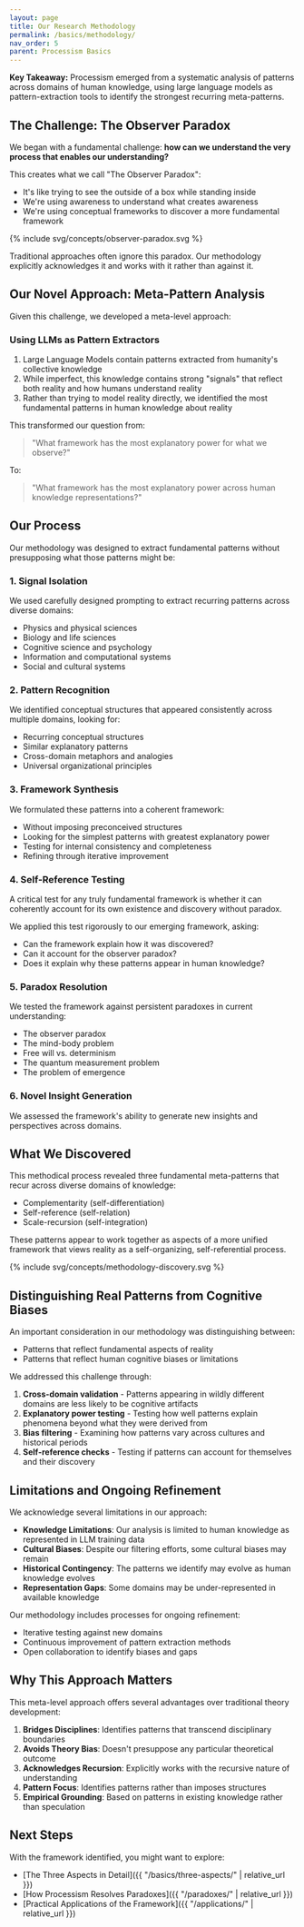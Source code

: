 ```yaml
---
layout: page
title: Our Research Methodology
permalink: /basics/methodology/
nav_order: 5
parent: Processism Basics
---
```


**Key Takeaway:** Processism emerged from a systematic analysis of patterns across domains of human knowledge, using large language models as pattern-extraction tools to identify the strongest recurring meta-patterns.

## The Challenge: The Observer Paradox

We began with a fundamental challenge: **how can we understand the very process that enables our understanding?**

This creates what we call "The Observer Paradox":
- It's like trying to see the outside of a box while standing inside
- We're using awareness to understand what creates awareness
- We're using conceptual frameworks to discover a more fundamental framework

{% include svg/concepts/observer-paradox.svg %}

Traditional approaches often ignore this paradox. Our methodology explicitly acknowledges it and works with it rather than against it.

## Our Novel Approach: Meta-Pattern Analysis

Given this challenge, we developed a meta-level approach:

### Using LLMs as Pattern Extractors

1. Large Language Models contain patterns extracted from humanity's collective knowledge
2. While imperfect, this knowledge contains strong "signals" that reflect both reality and how humans understand reality
3. Rather than trying to model reality directly, we identified the most fundamental patterns in human knowledge about reality

This transformed our question from:
> "What framework has the most explanatory power for what we observe?"

To:
> "What framework has the most explanatory power across human knowledge representations?"

## Our Process

Our methodology was designed to extract fundamental patterns without presupposing what those patterns might be:

### 1. Signal Isolation

We used carefully designed prompting to extract recurring patterns across diverse domains:
- Physics and physical sciences
- Biology and life sciences
- Cognitive science and psychology
- Information and computational systems
- Social and cultural systems

### 2. Pattern Recognition

We identified conceptual structures that appeared consistently across multiple domains, looking for:
- Recurring conceptual structures
- Similar explanatory patterns
- Cross-domain metaphors and analogies
- Universal organizational principles

### 3. Framework Synthesis

We formulated these patterns into a coherent framework:
- Without imposing preconceived structures
- Looking for the simplest patterns with greatest explanatory power
- Testing for internal consistency and completeness
- Refining through iterative improvement

### 4. Self-Reference Testing

A critical test for any truly fundamental framework is whether it can coherently account for its own existence and discovery without paradox.

We applied this test rigorously to our emerging framework, asking:
- Can the framework explain how it was discovered?
- Can it account for the observer paradox?
- Does it explain why these patterns appear in human knowledge?

### 5. Paradox Resolution

We tested the framework against persistent paradoxes in current understanding:
- The observer paradox
- The mind-body problem
- Free will vs. determinism
- The quantum measurement problem
- The problem of emergence

### 6. Novel Insight Generation

We assessed the framework's ability to generate new insights and perspectives across domains.

## What We Discovered

This methodical process revealed three fundamental meta-patterns that recur across diverse domains of knowledge:
- Complementarity (self-differentiation)
- Self-reference (self-relation)
- Scale-recursion (self-integration)

These patterns appear to work together as aspects of a more unified framework that views reality as a self-organizing, self-referential process.

{% include svg/concepts/methodology-discovery.svg %}

## Distinguishing Real Patterns from Cognitive Biases

An important consideration in our methodology was distinguishing between:
- Patterns that reflect fundamental aspects of reality
- Patterns that reflect human cognitive biases or limitations

We addressed this challenge through:
1. **Cross-domain validation** - Patterns appearing in wildly different domains are less likely to be cognitive artifacts
2. **Explanatory power testing** - Testing how well patterns explain phenomena beyond what they were derived from
3. **Bias filtering** - Examining how patterns vary across cultures and historical periods
4. **Self-reference checks** - Testing if patterns can account for themselves and their discovery

## Limitations and Ongoing Refinement

We acknowledge several limitations in our approach:

- **Knowledge Limitations**: Our analysis is limited to human knowledge as represented in LLM training data
- **Cultural Biases**: Despite our filtering efforts, some cultural biases may remain
- **Historical Contingency**: The patterns we identify may evolve as human knowledge evolves
- **Representation Gaps**: Some domains may be under-represented in available knowledge

Our methodology includes processes for ongoing refinement:
- Iterative testing against new domains
- Continuous improvement of pattern extraction methods
- Open collaboration to identify biases and gaps

## Why This Approach Matters

This meta-level approach offers several advantages over traditional theory development:

1. **Bridges Disciplines**: Identifies patterns that transcend disciplinary boundaries
2. **Avoids Theory Bias**: Doesn't presuppose any particular theoretical outcome
3. **Acknowledges Recursion**: Explicitly works with the recursive nature of understanding
4. **Pattern Focus**: Identifies patterns rather than imposes structures
5. **Empirical Grounding**: Based on patterns in existing knowledge rather than speculation

## Next Steps

With the framework identified, you might want to explore:
- [The Three Aspects in Detail]({{ "/basics/three-aspects/" | relative_url }})
- [How Processism Resolves Paradoxes]({{ "/paradoxes/" | relative_url }})
- [Practical Applications of the Framework]({{ "/applications/" | relative_url }})
